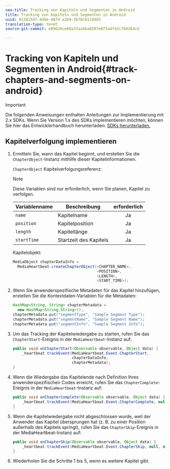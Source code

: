 ```yaml
---
seo-title: Tracking von Kapiteln und Segmenten in Android
title: Tracking von Kapiteln und Segmenten in Android
uuid: 013815d7-4d9e-48f4-a2b9-3b70cb1149d3
translation-type: tm+mt
source-git-commit: e89620ce60a37aa4ba0207e8f5a4f43c76026dcd

---
```



# Tracking von Kapiteln und Segmenten in Android{#track-chapters-and-segments-on-android}

>[!IMPORTANT]
>
>Die folgenden Anweisungen enthalten Anleitungen zur Implementierung mit 2.x SDKs. Wenn Sie Version 1.x des SDKs implementieren möchten, können Sie hier das Entwicklerhandbuch herunterladen: [SDKs herunterladen.](/help/sdk-implement/download-sdks.md)

## Kapitelverfolgung implementieren

1. Ermitteln Sie, wann das Kapitel beginnt, und erstellen Sie die `ChapterObject`-Instanz mithilfe dieser Kapitelinformationen.

   `ChapterObject` Kapitelverfolgungsreferenz:

   >[!NOTE]
   >
   >Diese Variablen sind nur erforderlich, wenn Sie planen, Kapitel zu verfolgen.

   | Variablenname | Beschreibung | erforderlich |
   | --- | --- | :---: |
   | `name` | Kapitelname | Ja |
   | `position` | Kapitelposition | Ja |
   | `length` | Kapitellänge | Ja |
   | `startTime` | Startzeit des Kapitels | Ja |

   Kapitelobjekt:

   ```java
   MediaObject chapterDataInfo =  
     MediaHeartbeat.createChapterObject(<CHAPTER_NAME>,  
                                        <POSITION>,  
                                        <LENGTH>,  
                                        <START_TIME>);
   ```

1. Wenn Sie anwenderspezifische Metadaten für das Kapitel hinzufügen, erstellen Sie die Kontextdaten-Variablen für die Metadaten:

   ```java
   HashMap<String, String> chapterMetadata =  
     new HashMap<String,String>(); 
   chapterMetadata.put("segmentType", "Sample Segment Type"); 
   chapterMetadata.put("segmentName", "Sample Segment Name"); 
   chapterMetadata.put("segmentInfo", "Sample Segment Info");
   ```

1. Um das Tracking der Kapitelwiedergabe zu starten, rufen Sie das `ChapterStart`-Ereignis in der `MediaHeartbeat`-Instanz auf:

   ```java
   public void onChapterStart(Observable observable, Object data) {  
       _heartbeat.trackEvent(MediaHeartbeat.Event.ChapterStart,  
                             chapterDataInfo,  
                             chapterMetadata); 
   }
   ```

1. Wenn die Wiedergabe das Kapitelende nach Definition Ihres anwenderspezifischen Codes erreicht, rufen Sie das `ChapterComplete`-Ereignis in der `MediaHeartbeat`-Instanz auf:

   ```java
   public void onChapterComplete(Observable observable, Object data) {  
       _heartbeat.trackEvent(MediaHeartbeat.Event.ChapterComplete, null, null); 
   }
   ```

1. Wenn die Kapitelwiedergabe nicht abgeschlossen wurde, weil der Anwender das Kapitel übersprungen hat (z. B. zu einer Position außerhalb des Kapitels springt), rufen Sie das `ChapterSkip`-Ereignis in der MediaHeartbeat-Instanz auf:

   ```java
   public void onChapterSkip(Observable observable, Object data) {  
       _heartbeat.trackEvent(MediaHeartbeat.Event.ChapterSkip, null, null); 
   }
   ```

1. Wiederholen Sie die Schritte 1 bis 5, wenn es weitere Kapitel gibt.

